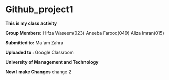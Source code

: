 # Github_project1
**This is my class activity**

**Group Members:**
   Hifza Waseem(023)
   Aneeba Farooq(049)
   Aliza Imran(015)

**Submitted to:**
   Ma'am Zahra

**Uploaded to :**
   Google Classroom


**University of Management and Technology**

**Now I make Changes**
change 2
